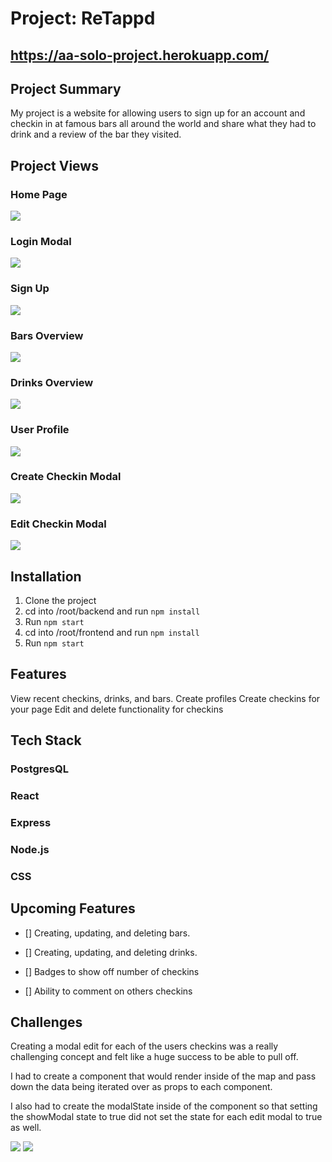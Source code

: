 # Project: ReTappd
## https://aa-solo-project.herokuapp.com/

## Project Summary 
My project is a website for allowing users to sign up for an account and checkin in at famous bars all around the world and share what they had to drink and a review of the bar they visited.

## Project Views
### Home Page
![](https://res.cloudinary.com/dsjuna344/image/upload/v1642112311/screenshots/HomePage_Screenshot_elgzcz.png)

### Login Modal
![](https://res.cloudinary.com/dsjuna344/image/upload/v1642112313/screenshots/LoginModalScreenshot_o9lmrl.png)

### Sign Up
![](https://res.cloudinary.com/dsjuna344/image/upload/v1642112316/screenshots/SignupPageScreenshot_crmwoe.png)

### Bars Overview
![](https://res.cloudinary.com/dsjuna344/image/upload/v1642112303/screenshots/Bars_Overview_Screenshot_ar4nso.png)

### Drinks Overview
![](https://res.cloudinary.com/dsjuna344/image/upload/v1642112308/screenshots/Drinks_Overview_Screenshot_ga0j5k.png)

### User Profile
![](https://res.cloudinary.com/dsjuna344/image/upload/v1642112317/screenshots/UserProfileScreenshot_vrhtx7.png)

### Create Checkin Modal
![](https://res.cloudinary.com/dsjuna344/image/upload/v1642112305/screenshots/CreateCheckinModal_hbs3dy.png)

### Edit Checkin Modal
![](https://res.cloudinary.com/dsjuna344/image/upload/v1642112309/screenshots/EditCheckinModal_lywawj.png)


## Installation
1) Clone the project
2) cd into /root/backend and run `npm install`
3) Run `npm start`
4) cd into /root/frontend and run `npm install`
5) Run `npm start`

## Features
View recent checkins, drinks, and bars.
Create profiles
Create checkins for your page
Edit and delete functionality for checkins

## Tech Stack
### PostgresQL
### React
### Express
### Node.js
### CSS

## Upcoming Features
- [] Creating, updating, and deleting bars.

- [] Creating, updating, and deleting drinks.

- [] Badges to show off number of checkins

- [] Ability to comment on others checkins

## Challenges
Creating a modal edit for each of the users checkins was a really challenging concept and felt like a huge success to be able to pull off.

I had to create a component that would render inside of the map and pass down the data being iterated over as props to each component.

I also had to create the modalState inside of the component so that setting the showModal state to true did not set the state for each edit modal to true as well.


![](https://res.cloudinary.com/dsjuna344/image/upload/v1642112858/screenshots/EditCheckinFunction_x0uogo.png)
![](https://res.cloudinary.com/dsjuna344/image/upload/v1642112856/screenshots/ScreenshotCheckinModalcard_dvwrju.png)


